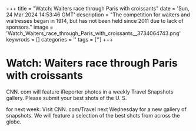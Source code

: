 +++
title = "Watch: Waiters race through Paris with croissants"
date = 'Sun, 24 Mar 2024 14:53:46 GMT'
description = "The competition for waiters and waitresses began in 1914, but has not been held since 2011 due to lack of sponsors."
image = 'Watch_Waiters_race_through_Paris_with_croissants__3734064743.png'
keywrods =  []
categories = ''
tags = ['']
+++

# Watch: Waiters race through Paris with croissants

CNN.
com will feature iReporter photos in a weekly Travel Snapshots gallery.
Please submit your best shots of the U.
S.

for next week.
Visit CNN.
com/Travel next Wednesday for a new gallery of snapshots.
We will feature a selection of the best shots from across the globe.


